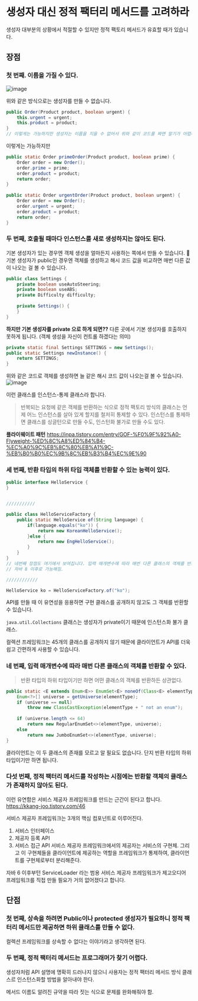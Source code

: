 # 생성자 대신 정적 팩터리 메서드를 고려하라
생성자 대부분의 상황에서 적절할 수 있지만 정적 팩토리 메서드가 유효할 때가 있습니다.

## 장점
### 첫 번째. 이름을 가질 수 있다.

![image](https://github.com/user-attachments/assets/dc0a31af-873a-425b-91e4-7e53e1a57f22)

위와 같은 방식으로는 생성자를 만들 수 없습니다.

```java
public Order(Product product, boolean urgent) {  
    this.urgent = urgent;  
    this.product = product;  
}  
// 이렇게는 가능하지만 생성자는 이름을 지을 수 없어서 위와 같이 코드를 짜면 알기가 어렵다.
```
이렇게는 가능하지만

```java
public static Order primeOrder(Product product, boolean prime) {  
    Order order = new Order();  
    order.prime = prime;  
    order.product = product;  
    return order;  
}  
  
public static Order urgentOrder(Product product, boolean urgent) {  
    Order order = new Order();  
    order.urgent = urgent;  
    order.product = product;  
    return order;  
}
```

### 두 번째, 호출될 때마다 인스턴스를 새로 생성하지는 않아도 된다.
기본 생성자가 있는 경우엔 객체 생성을 얼마든지 사용하는 쪽에서 만들 수 있습니다.

기본 생성자가 public인 경우엔 객체를 생성하고 해시 코드 값을 비교하면 매번 다른 값이 나오는 걸 볼 수 있습니다.
```java
public class Settings {  
    private boolean useAutoSteering;  
    private boolean useABS;  
    private Difficulty difficulty;  
  
    private Settings() {  
    }  
}
```
**하지만 기본 생성자를 private 으로 하게 되면??**
다른 곳에서 기본 생성자를 호출하지 못하게 됩니다. (객체 생성을 자신이 컨트롤 하겠다는 의미)

```java
private static final Settings SETTINGS = new Settings();  
public static Settings newInstance() {  
    return SETTINGS;  
}
```
위와 같은 코드로 객체를 생성하면 늘 같은 해시 코드 값이 나오는걸 볼 수 있습니다.
![image](https://github.com/user-attachments/assets/5efb6250-ae8f-45d7-a275-d3bd0404520e)

이런 클래스를 인스턴스-통제 클래스라 합니다.

>반복되는 요청에 같은 객체를 반환하는 식으로 정적 팩토리 방식의 클래스는 언제 어느 인스턴스를 살아 있게 할지를 철저히 통제할 수 있다.
>인스턴스를 통제하면 클래스를 싱글턴으로 만들 수도, 인스턴화 불가로 만들 수도 있다.

**플라이웨이트 패턴**
https://inpa.tistory.com/entry/GOF-%F0%9F%92%A0-Flyweight-%ED%8C%A8%ED%84%B4-%EC%A0%9C%EB%8C%80%EB%A1%9C-%EB%B0%B0%EC%9B%8C%EB%B3%B4%EC%9E%90

### 세 번째, 반환 타입의 하위 타입 객체를 반환할 수 있는 능력이 있다.
```java
public interface HelloService {  
}


///////////

public class HelloServiceFactory {  
    public static HelloService of(String language) {  
        if(language.equals("ko")) {  
            return new KoreanHelloService();  
        }else {  
            return new EngHelloService();  
        }  
    }  
}
// 네번째 장점도 여기에서 보여집니다. 입력 매개변수에 따라 매번 다른 클래스의 객체를 반환할 수 있다.
// 자바 8 이후로 가능해짐.

////////////

HelloService ko = HelloServiceFactory.of("ko");
```
API를 만들 때 이 유연성을 응용하면 구현 클래스를 공개하지 않고도 그 객체를 반환할 수 있습니다.

```java.util.Collections``` 클래스는 생성자가 private이기 때문에 인스턴스화 불가 클래스.

컬렉션 프레임워크는 45개의 클래스를 공개하지 않기 때문에 클라이언트가 API를 더욱 쉽고 간편하게 사용할 수 있습니다.

### 네 번째, 입력 매개변수에 따라 매번 다른 클래스의 객체를 반환할 수 있다.
>반환 타입의 하위 타입이기만 하면 어떤 클래스의 객체를 반환하든 상관없다.

```java
public static <E extends Enum<E>> EnumSet<E> noneOf(Class<E> elementType) {  
    Enum<?>[] universe = getUniverse(elementType);  
    if (universe == null)  
        throw new ClassCastException(elementType + " not an enum");  
  
    if (universe.length <= 64)  
        return new RegularEnumSet<>(elementType, universe);  
    else  
        return new JumboEnumSet<>(elementType, universe);  
}
```
클라이언트는 이 두 클래스의 존재를 모르고 알 필요도 없습니다. 단지 반환 타입의 하위 타입이기만 하면 됩니다.

### 다섯 번째, 정적 팩터리 메서드를 작성하는 시점에는 반환할 객체의 클래스가 존재하지 않아도 된다.
이런 유연함은 서비스 제공자 프레임워크를 만드는 근간이 된다고 합니다.
https://kkang-joo.tistory.com/46

서비스 제공자 프레임워크는 3개의 핵심 컴포넌트로 이루어진다.
1. 서비스 인터페이스
2. 제공자 등록 API
3. 서비스 접근 API
서비스 제공자 프레임워크에서의 제공자는 서비스의 구현체. 그리고 이 구현체들을 클라이언트에 제공하는 역할을 프레임워크가 통제하여, 클라이언트를 구현체로부터 분리해준다.

자바 6 이후부턴 ServiceLoader 라는 범용 서비스 제공자 프레임워크가 제고오디어 프레임워크를 직접 만들 필요가 거의 없어졌다고 합니다.

## 단점
### 첫 번째, 상속을 하려면 Public이나 protected 생성자가 필요하니 정적 팩터리 메서드만 제공하면 하위 클래스를 만들 수 없다.
컬렉션 프레임워크를 상속할 수 없다는 이야기라고 생각하면 된다.

### 두 번째, 정적 팩터리 메서드는 프로그래머가 찾기 어렵다.
생성자처럼 API 설명에 명확히 드러나지 않으니 사용자는 정적 팩터리 메서드 방식 클래스르 인스턴스화할 방법을 알아내야 한다. 

메서드 이름도 알려진 규약을 따라 짓는 식으로 문제를 완화해줘야 함.
